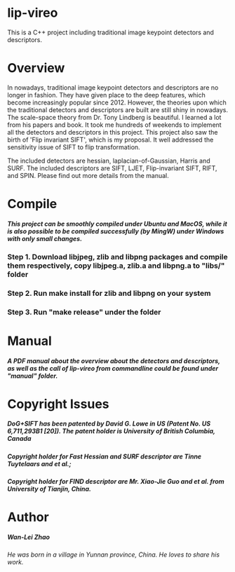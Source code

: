 # lip-vireo
This is a C++ project including traditional image keypoint detectors and descriptors. 

# Overview
In nowadays, traditional image keypoint detectors and descriptors are no longer in fashion. They have given place to the deep features, which become increasingly popular since 2012. However, the theories upon which the traditional detectors and descriptors are built are still shiny in nowadays. The scale-space theory from Dr. Tony Lindberg is beautiful. I learned a lot from his papers and book. It took me hundreds of weekends to implement all the detectors and descriptors in this project. This project also saw the birth of 'Flip invariant SIFT', which is my proposal. It well addressed the sensitivity issue of SIFT to flip transformation.

The included detectors are hessian, laplacian-of-Gaussian, Harris and SURF. The included descriptors are SIFT, LJET, Flip-invariant SIFT, RIFT, and SPIN. Please find out more details from the manual.

# Compile
##### This project can be smoothly compiled under Ubuntu and MacOS, while it is also possible to be compiled successfully (by MingW) under Windows with only small changes.
### Step 1. Download libjpeg, zlib and libpng packages and compile them respectively, copy libjpeg.a, zlib.a and libpng.a to "libs/" folder
### Step 2. Run make install for zlib and libpng on your system
### Step 3. Run "make release" under the folder

# Manual
##### A PDF manual about the overview about the detectors and descriptors, as well as the call of lip-vireo from commandline could be found under "manual" folder.

# Copyright Issues
##### DoG+SIFT has been patented by David G. Lowe in US (Patent No. US 6,711,293B1 [20]). The patent holder is University of British Columbia, Canada
##### Copyright holder for Fast Hessian and SURF descriptor are Tinne Tuytelaars and et al.;
##### Copyright holder for FIND descriptor are Mr. Xiao-Jie Guo and et al. from University of Tianjin, China.


# Author
##### Wan-Lei Zhao
###### He was born in a village in Yunnan province, China. He loves to share his work.
